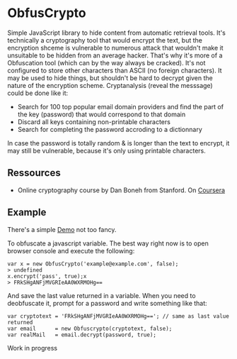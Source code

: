 # ObfusCrypto

Simple  JavaScript library  to hide  content from  automatic retrieval
tools. It's  technically a  cryptography tool  that would  encrypt the
text, but the encryption shceme  is vulnerable to numerous attack that
wouldn't   make  it   unsuitable  to   be  hidden   from  an   average
hacker. That's why  it's more of a Obfuscation tool  (which can by the
way always be cracked). It's  not configured to store other characters
than ASCII (no foreign characters). It may be used to hide things, but
shouldn't  be hard  to  decrypt  given the  nature  of the  encryption
scheme. Cryptanalysis (reveal the messsage) could be done like it:

* Search for 100 top popular email domain providers and find the part
  of the key (password) that would correspond to that domain
* Discard all keys containing non-printable characters
* Search for completing the password accroding to a dictionnary

In case the password is totally random & is longer than the text to
encrypt, it may still be vulnerable, because it's only using printable
characters.

## Ressources
* Online cryptography course by Dan Boneh from Stanford. On [Coursera](https://www.coursera.org/course/crypto) 

## Example
There's a simple [Demo](http://etienne.cc/obfucrypto/) not too fancy.

To obfuscate a javascript variable. The  best way right now is to open
browser console and execute the following:

    var x = new ObfusCrypto('example@example.com', false);
    > undefined
    x.encrypt('pass', true);x
    > FRkSHgANFjMVGRIeAA0WXRMOHg==

And  save the  last value  returned in  a variable.  When you  need to
deobfuscate it, prompt for a password and write something like that:

    var cryptotext = 'FRkSHgANFjMVGRIeAA0WXRMOHg=='; // same as last value returned
    var email      = new Obfuscrypto(cryptotext, false);
    var realMail   = email.decrypt(password, true); 
    
Work in progress
